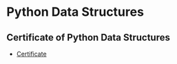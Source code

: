 # Python Data Structures
## Certificate of Python Data Structures
* [Certificate](https://www.coursera.org/account/accomplishments/verify/CBVR9TVDYPM5)
